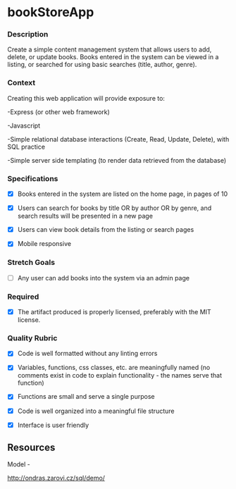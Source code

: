 # bookStoreApp

### Description

Create a simple content management system that allows users to add, delete, or update books. Books entered in the system can be viewed in a listing, or searched for using basic searches (title, author, genre).

### Context

Creating this web application will provide exposure to:

-Express (or other web framework)

-Javascript

-Simple relational database interactions (Create, Read, Update, Delete), with SQL practice

-Simple server side templating (to render data retrieved from the database)

### Specifications

-[X] Books entered in the system are listed on the home page, in pages of 10

-[X] Users can search for books by title OR by author OR by genre, and search results will be presented in a new page

-[X] Users can view book details from the listing or search pages

-[X] Mobile responsive

### Stretch Goals

-[ ] Any user can add books into the system via an admin page

### Required

-[X] The artifact produced is properly licensed, preferably with the MIT license. 

### Quality Rubric

-[X] Code is well formatted without any linting errors

-[X] Variables, functions, css classes, etc. are meaningfully named (no comments exist in code to explain functionality - the names serve that function)

-[X] Functions are small and serve a single purpose

-[X] Code is well organized into a meaningful file structure

-[X] Interface is user friendly 


## Resources

Model -

http://ondras.zarovi.cz/sql/demo/
